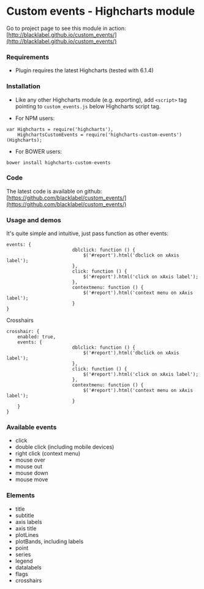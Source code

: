 
# Custom events - Highcharts module

Go to project page to see this module in action: [http://blacklabel.github.io/custom_events/](http://blacklabel.github.io/custom_events/)


### Requirements

* Plugin requires the latest Highcharts (tested with 6.1.4)

### Installation

* Like any other Highcharts module (e.g. exporting), add `<script>` tag pointing to `custom_events.js` below Highcharts script tag.

* For NPM users:
```
var Highcharts = require('highcharts'),
    HighchartsCustomEvents = require('highcharts-custom-events')(Highcharts);
```

* For BOWER users:

```
bower install highcharts-custom-events
```

### Code

The latest code is available on github: [https://github.com/blacklabel/custom_events/](https://github.com/blacklabel/custom_events/)

### Usage and demos

It's quite simple and intuitive, just pass function as other events:

```
events: {
                        dblclick: function () {
                            $('#report').html('dbclick on xAxis label');
                        },
                        click: function () {
                            $('#report').html('click on xAxis label');
                        },
                        contextmenu: function () {
                            $('#report').html('context menu on xAxis label');
                        }
}
```

Crosshairs

```
crosshair: {
    enabled: true,
    events: {
                        dblclick: function () {
                            $('#report').html('dbclick on xAxis label');
                        },
                        click: function () {
                            $('#report').html('click on xAxis label');
                        },
                        contextmenu: function () {
                            $('#report').html('context menu on xAxis label');
                        }
    }
}
```

### Available events

* click
* double click (including mobile devices)
* right click (context menu)
* mouse over
* mouse out
* mouse down
* mouse move

### Elements

* title
* subtitle
* axis labels
* axis title
* plotLines
* plotBands, including labels
* point
* series
* legend
* datalabels
* flags
* crosshairs
